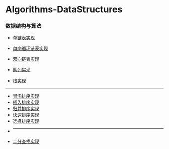 # Algorithms-DataStructures
### 数据结构与算法


- [单链表实现](https://github.com/jiaklop9/Algorithms-DataStructures/blob/master/singleLinkedList.py)

- [单向循环链表实现](https://github.com/jiaklop9/Algorithms-DataStructures/blob/master/singleCircleLinkedList.py)

- [双向链表实现](https://github.com/jiaklop9/Algorithms-DataStructures/blob/master/doubleLinkedList.py)

- [队列实现](https://github.com/jiaklop9/Algorithms-DataStructures/blob/master/queue.py)

- [栈实现](https://github.com/jiaklop9/Algorithms-DataStructures/blob/master/stack.py)
<hr />

- [冒泡排序实现](https://github.com/jiaklop9/Algorithms-DataStructures/blob/master/bubble_sort.py)
- [插入排序实现](https://github.com/jiaklop9/Algorithms-DataStructures/blob/master/insert_sort.py)
- [归并排序实现](https://github.com/jiaklop9/Algorithms-DataStructures/blob/master/merge_sort.py)
- [快速排序实现](https://github.com/jiaklop9/Algorithms-DataStructures/blob/master/quick_sort.py)
- [选择排序实现](https://github.com/jiaklop9/Algorithms-DataStructures/blob/master/select_sort.py)
- <hr />
- [二分查找实现](https://github.com/jiaklop9/Algorithms-DataStructures/blob/master/binary_search.py)